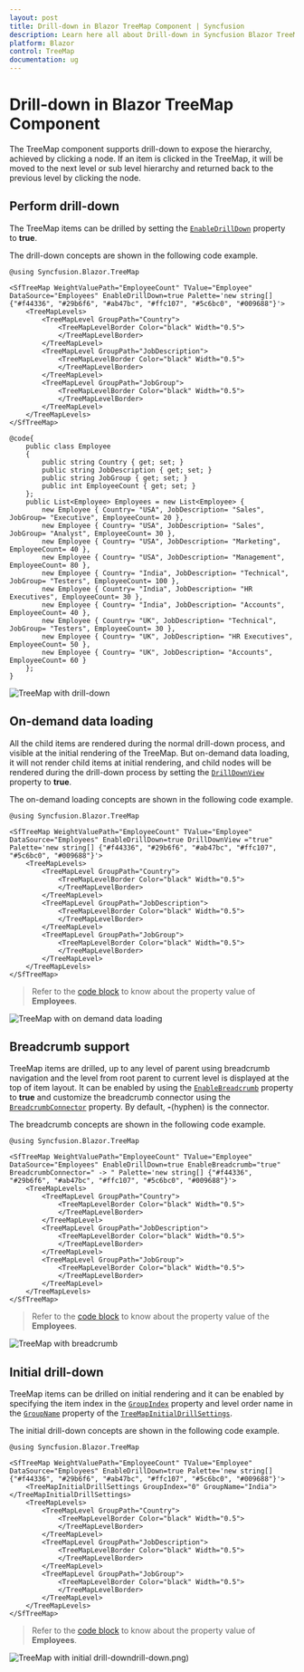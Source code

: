 ```yaml
---
layout: post
title: Drill-down in Blazor TreeMap Component | Syncfusion
description: Learn here all about Drill-down in Syncfusion Blazor TreeMap component and more.
platform: Blazor
control: TreeMap
documentation: ug
---
```


# Drill-down in Blazor TreeMap Component

The TreeMap component supports drill-down to expose the hierarchy, achieved by clicking a node. If an item is clicked in the TreeMap, it will be moved to the next level or sub level hierarchy and returned back to the previous level by clicking the node.

## Perform drill-down

The TreeMap items can be drilled by setting the [`EnableDrillDown`](https://help.syncfusion.com/cr/blazor/Syncfusion.Blazor.TreeMap.SfTreeMap-1.html#Syncfusion_Blazor_TreeMap_SfTreeMap_1_EnableDrillDown) property to **true**.

The drill-down concepts are shown in the following code example.

```cshtml
@using Syncfusion.Blazor.TreeMap

<SfTreeMap WeightValuePath="EmployeeCount" TValue="Employee" DataSource="Employees" EnableDrillDown=true Palette='new string[] {"#f44336", "#29b6f6", "#ab47bc", "#ffc107", "#5c6bc0", "#009688"}'>
    <TreeMapLevels>
        <TreeMapLevel GroupPath="Country">
            <TreeMapLevelBorder Color="black" Width="0.5">
            </TreeMapLevelBorder>
        </TreeMapLevel>
        <TreeMapLevel GroupPath="JobDescription">
            <TreeMapLevelBorder Color="black" Width="0.5">
            </TreeMapLevelBorder>
        </TreeMapLevel>
        <TreeMapLevel GroupPath="JobGroup">
            <TreeMapLevelBorder Color="black" Width="0.5">
            </TreeMapLevelBorder>
        </TreeMapLevel>
    </TreeMapLevels>
</SfTreeMap>

@code{
    public class Employee
    {
        public string Country { get; set; }
        public string JobDescription { get; set; }
        public string JobGroup { get; set; }
        public int EmployeeCount { get; set; }
    };
    public List<Employee> Employees = new List<Employee> {
        new Employee { Country= "USA", JobDescription= "Sales", JobGroup= "Executive", EmployeeCount= 20 },
        new Employee { Country= "USA", JobDescription= "Sales", JobGroup= "Analyst", EmployeeCount= 30 },
        new Employee { Country= "USA", JobDescription= "Marketing", EmployeeCount= 40 },
        new Employee { Country= "USA", JobDescription= "Management", EmployeeCount= 80 },
        new Employee { Country= "India", JobDescription= "Technical", JobGroup= "Testers", EmployeeCount= 100 },
        new Employee { Country= "India", JobDescription= "HR Executives", EmployeeCount= 30 },
        new Employee { Country= "India", JobDescription= "Accounts", EmployeeCount= 40 },
        new Employee { Country= "UK", JobDescription= "Technical", JobGroup= "Testers", EmployeeCount= 30 },
        new Employee { Country= "UK", JobDescription= "HR Executives", EmployeeCount= 50 },
        new Employee { Country= "UK", JobDescription= "Accounts", EmployeeCount= 60 }
    };
}
```

![TreeMap with drill-down](images/drilldown/drilldown.png)

## On-demand data loading

All the child items are rendered during the normal drill-down process, and visible at the initial rendering of the TreeMap. But on-demand data loading, it will not render child items at initial rendering, and child nodes will be rendered during the drill-down process by setting the [`DrillDownView`](https://help.syncfusion.com/cr/blazor/Syncfusion.Blazor.TreeMap.SfTreeMap-1.html#Syncfusion_Blazor_TreeMap_SfTreeMap_1_DrillDownView) property to **true**.

The on-demand loading concepts are shown in the following code example.

```cshtml
@using Syncfusion.Blazor.TreeMap

<SfTreeMap WeightValuePath="EmployeeCount" TValue="Employee" DataSource="Employees" EnableDrillDown=true DrillDownView ="true" Palette='new string[] {"#f44336", "#29b6f6", "#ab47bc", "#ffc107", "#5c6bc0", "#009688"}'>
    <TreeMapLevels>
        <TreeMapLevel GroupPath="Country">
            <TreeMapLevelBorder Color="black" Width="0.5">
            </TreeMapLevelBorder>
        </TreeMapLevel>
        <TreeMapLevel GroupPath="JobDescription">
            <TreeMapLevelBorder Color="black" Width="0.5">
            </TreeMapLevelBorder>
        </TreeMapLevel>
        <TreeMapLevel GroupPath="JobGroup">
            <TreeMapLevelBorder Color="black" Width="0.5">
            </TreeMapLevelBorder>
        </TreeMapLevel>
    </TreeMapLevels>
</SfTreeMap>
```

> Refer to the [code block](#perform-drill-down) to know about the property value of **Employees**.

![TreeMap with on demand data loading](images/drilldown/drilldownView.png)

## Breadcrumb support

TreeMap items are drilled, up to any level of parent using breadcrumb navigation and the level from root parent to current level is displayed at the top of item layout. It can be enabled by using the [`EnableBreadcrumb`](https://help.syncfusion.com/cr/blazor/Syncfusion.Blazor.TreeMap.SfTreeMap-1.html#Syncfusion_Blazor_TreeMap_SfTreeMap_1_EnableBreadcrumb) property to **true** and customize the breadcrumb connector using the [`BreadcrumbConnector`](https://help.syncfusion.com/cr/blazor/Syncfusion.Blazor.TreeMap.SfTreeMap-1.html#Syncfusion_Blazor_TreeMap_SfTreeMap_1_BreadcrumbConnector) property. By default, **-**(hyphen) is the connector.

The breadcrumb concepts are shown in the following code example.

```cshtml
@using Syncfusion.Blazor.TreeMap

<SfTreeMap WeightValuePath="EmployeeCount" TValue="Employee" DataSource="Employees" EnableDrillDown=true EnableBreadcrumb="true" BreadcrumbConnector=" -> " Palette='new string[] {"#f44336", "#29b6f6", "#ab47bc", "#ffc107", "#5c6bc0", "#009688"}'>
    <TreeMapLevels>
        <TreeMapLevel GroupPath="Country">
            <TreeMapLevelBorder Color="black" Width="0.5">
            </TreeMapLevelBorder>
        </TreeMapLevel>
        <TreeMapLevel GroupPath="JobDescription">
            <TreeMapLevelBorder Color="black" Width="0.5">
            </TreeMapLevelBorder>
        </TreeMapLevel>
        <TreeMapLevel GroupPath="JobGroup">
            <TreeMapLevelBorder Color="black" Width="0.5">
            </TreeMapLevelBorder>
        </TreeMapLevel>
    </TreeMapLevels>
</SfTreeMap>
```

> Refer to the [code block](#perform-drill-down) to know about the property value of the **Employees**.

![TreeMap with breadcrumb](images/drilldown/Breadcrumb.png)

## Initial drill-down

TreeMap items can be drilled on initial rendering and it can be enabled by specifying the item index in the [`GroupIndex`](https://help.syncfusion.com/cr/blazor/Syncfusion.Blazor.TreeMap.TreeMapInitialDrillSettings.html#Syncfusion_Blazor_TreeMap_TreeMapInitialDrillSettings_GroupIndex) property and level order name in the [`GroupName`](https://help.syncfusion.com/cr/blazor/Syncfusion.Blazor.TreeMap.TreeMapInitialDrillSettings.html#Syncfusion_Blazor_TreeMap_TreeMapInitialDrillSettings_GroupName) property of the [`TreeMapInitialDrillSettings`](https://help.syncfusion.com/cr/blazor/Syncfusion.Blazor.TreeMap.TreeMapInitialDrillSettings.html).

The initial drill-down concepts are shown in the following code example.

```cshtml
@using Syncfusion.Blazor.TreeMap

<SfTreeMap WeightValuePath="EmployeeCount" TValue="Employee" DataSource="Employees" EnableDrillDown=true Palette='new string[] {"#f44336", "#29b6f6", "#ab47bc", "#ffc107", "#5c6bc0", "#009688"}'>
    <TreeMapInitialDrillSettings GroupIndex="0" GroupName="India"></TreeMapInitialDrillSettings>
    <TreeMapLevels>
        <TreeMapLevel GroupPath="Country">
            <TreeMapLevelBorder Color="black" Width="0.5">
            </TreeMapLevelBorder>
        </TreeMapLevel>
        <TreeMapLevel GroupPath="JobDescription">
            <TreeMapLevelBorder Color="black" Width="0.5">
            </TreeMapLevelBorder>
        </TreeMapLevel>
        <TreeMapLevel GroupPath="JobGroup">
            <TreeMapLevelBorder Color="black" Width="0.5">
            </TreeMapLevelBorder>
        </TreeMapLevel>
    </TreeMapLevels>
</SfTreeMap>
```

> Refer to the [code block](#perform-drill-down) to know about the property value of **Employees**.

![TreeMap with initial drill-down](images/drilldown/Initial-drill-down.png)drill-down.png)
